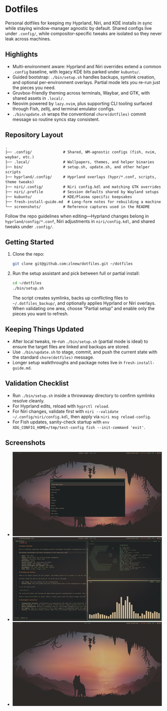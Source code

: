 # Dotfiles

Personal dotfiles for keeping my Hyprland, Niri, and KDE installs in sync while staying window-manager agnostic by default. Shared configs live under `.config/`, while compositor-specific tweaks are isolated so they never leak across machines.

## Highlights
- Multi-environment aware: Hyprland and Niri overrides extend a common `.config` baseline, with legacy KDE bits parked under `kubuntu/`.
- Guided bootstrap: `./bin/setup.sh` handles backups, symlink creation, and optional per-environment overlays. Partial mode lets you re-run just the pieces you need.
- Gruvbox-friendly theming across terminals, Waybar, and GTK, with shared assets in `.local/`.
- Neovim powered by `lazy.nvim`, plus supporting CLI tooling surfaced through Fish, zellij, and terminal emulator configs.
- `./bin/update.sh` wraps the conventional `chore(dotfiles)` commit message so routine syncs stay consistent.

## Repository Layout
```
.
├── .config/              # Shared, WM-agnostic configs (fish, nvim, waybar, etc.)
├── .local/               # Wallpapers, themes, and helper binaries
├── bin/                  # setup.sh, update.sh, and other helper scripts
├── hyprland/.config/     # Hyprland overlays (hypr/*.conf, scripts, theme tweaks)
├── niri/.config/         # Niri config.kdl and matching GTK overrides
├── niri/.profile         # Session defaults shared by Wayland setups
├── kubuntu/              # KDE/Plasma specific keepsakes
├── fresh-install-guide.md  # Long-form notes for rebuilding a machine
└── screenshots/          # Reference captures used in the README
```

Follow the repo guidelines when editing—Hyprland changes belong in `hyprland/config/*.conf`, Niri adjustments in `niri/config.kdl`, and shared tweaks under `.config/`.

## Getting Started
1. Clone the repo:
   ```bash
   git clone git@github.com:zlnew/dotfiles.git ~/dotfiles
   ```
2. Run the setup assistant and pick between full or partial install:
   ```bash
   cd ~/dotfiles
   ./bin/setup.sh
   ```
   The script creates symlinks, backs up conflicting files to `~/.dotfiles_backup/`, and optionally applies Hyprland or Niri overlays. When validating one area, choose “Partial setup” and enable only the pieces you want to refresh.

## Keeping Things Updated
- After local tweaks, re-run `./bin/setup.sh` (partial mode is ideal) to ensure the target files are linked and backups are stored.
- Use `./bin/update.sh` to stage, commit, and push the current state with the standard `chore(dotfiles)` message.
- Longer setup walkthroughs and package notes live in `fresh-install-guide.md`.

## Validation Checklist
- Run `./bin/setup.sh` inside a throwaway directory to confirm symlinks resolve cleanly.
- For Hyprland edits, reload with `hyprctl reload`.
- For Niri changes, validate first with `niri --validate ~/.config/niri/config.kdl`, then apply via `niri msg reload-config`.
- For Fish updates, sanity-check startup with `env XDG_CONFIG_HOME=/tmp/test-config fish --init-command 'exit'`.

## Screenshots
- ![Hyprland workspace](screenshots/2025-10-01T17:28:51,372724276+07:00.png)
- ![Niri overview](screenshots/2025-10-01T17:27:50,967586453+07:00.png)
- ![Neovim setup](screenshots/2025-10-01T17:27:16,214358722+07:00.png)
